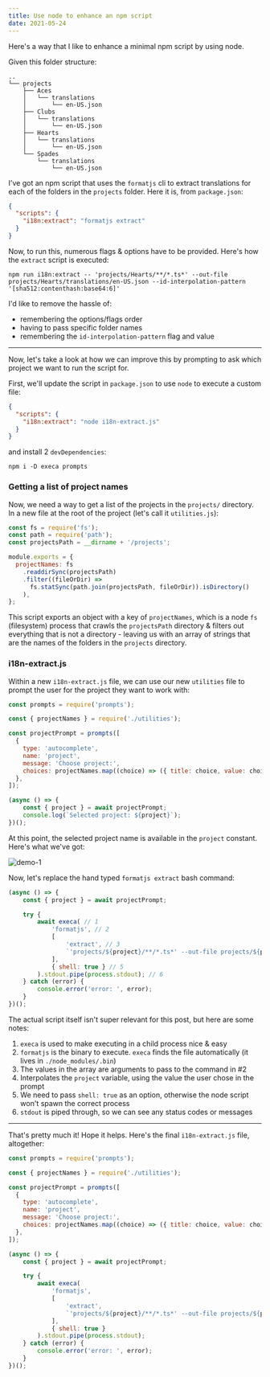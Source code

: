 ```yaml
---
title: Use node to enhance an npm script
date: 2021-05-24
---
```


Here's a way that I like to enhance a minimal npm script by using node.

Given this folder structure:

```shell
..
└── projects
    ├── Aces
    │   └── translations
    │       └── en-US.json
    ├── Clubs
    │   └── translations
    │       └── en-US.json
    ├── Hearts
    │   └── translations
    │       └── en-US.json
    └── Spades
        └── translations
            └── en-US.json
```

I've got an npm script that uses the `formatjs` cli to extract translations for each of the folders in the `projects` folder. Here it is, from `package.json`:

```json
{
  "scripts": {
    "i18n:extract": "formatjs extract"
  }
}
```

Now, to run this, numerous flags & options have to be provided. Here's how the `extract` script is executed:

```shell
npm run i18n:extract -- 'projects/Hearts/**/*.ts*' --out-file projects/Hearts/translations/en-US.json --id-interpolation-pattern '[sha512:contenthash:base64:6]'
```

I'd like to remove the hassle of: 

- remembering the options/flags order 
- having to pass specific folder names
- remembering the `id-interpolation-pattern` flag and value

---

Now, let's take a look at how we can improve this by prompting to ask which project we want to run the script for.

First, we'll update the script in `package.json` to use `node` to execute a custom file:

```json
{
  "scripts": {
    "i18n:extract": "node i18n-extract.js"
  }
}
```

and install 2 `devDependencies`:

```shell
npm i -D execa prompts
```

### Getting a list of project names
Now, we need a way to get a list of the projects in the `projects/` directory. In a new file at the root of the project (let's call it `utilities.js`):

```js
const fs = require('fs');
const path = require('path');
const projectsPath = __dirname + '/projects';

module.exports = {
  projectNames: fs
    .readdirSync(projectsPath)
    .filter((fileOrDir) =>
      fs.statSync(path.join(projectsPath, fileOrDir)).isDirectory()
    ),
};
```

This script exports an object with a key of `projectNames`, which is a node `fs` (filesystem) process that crawls the `projectsPath` directory & filters out everything that is not a directory - leaving us with an array of strings that are the names of the folders in the `projects` directory.


### i18n-extract.js
Within a new `i18n-extract.js` file, we can use our new `utilities` file to prompt the user for the project they want to work with:

```js
const prompts = require('prompts');

const { projectNames } = require('./utilities');

const projectPrompt = prompts([
  {
    type: 'autocomplete',
    name: 'project',
    message: 'Choose project:',
    choices: projectNames.map((choice) => ({ title: choice, value: choice })),
  },
]);

(async () => {
    const { project } = await projectPrompt;
    console.log(`Selected project: ${project}`);
})();
```

At this point, the selected project name is available in the `project` constant. Here's what we've got:

![demo-1](https://user-images.githubusercontent.com/368723/119405924-a3e22800-bca7-11eb-967f-bfef5da85b19.gif)


Now, let's replace the hand typed `formatjs extract` bash command:

```js
(async () => {
    const { project } = await projectPrompt;

    try {
        await execa( // 1
            'formatjs', // 2
            [
                'extract', // 3
                `'projects/${project}/**/*.ts*' --out-file projects/${project}/translations/en-US.json --id-interpolation-pattern '[sha512:contenthash:base64:6]'`, // 4
            ],
            { shell: true } // 5 
        ).stdout.pipe(process.stdout); // 6
    } catch (error) {
        console.error('error: ', error);
    }
})();
```

The actual script itself isn't super relevant for this post, but here are some notes:
1. `execa` is used to make executing in a child process nice & easy
2. `formatjs` is the binary to execute. `execa` finds the file automatically (it lives in `./node_modules/.bin`)
3. The values in the array are arguments to pass to the command in #2
4. Interpolates the `project` variable, using the value the user chose in the prompt
5. We need to pass `shell: true` as an option, otherwise the node script won't spawn the correct process
6. `stdout` is piped through, so we can see any status codes or messages 

---

That's pretty much it! Hope it helps. Here's the final `i18n-extract.js` file, altogether:

```js
const prompts = require('prompts');

const { projectNames } = require('./utilities');

const projectPrompt = prompts([
  {
    type: 'autocomplete',
    name: 'project',
    message: 'Choose project:',
    choices: projectNames.map((choice) => ({ title: choice, value: choice })),
  },
]);

(async () => {
    const { project } = await projectPrompt;

    try {
        await execa(
            'formatjs',
            [
                'extract',
                `'projects/${project}/**/*.ts*' --out-file projects/${project}/translations/en-US.json --id-interpolation-pattern '[sha512:contenthash:base64:6]'`,
            ],
            { shell: true } 
        ).stdout.pipe(process.stdout);
    } catch (error) {
        console.error('error: ', error);
    }
})();
```
